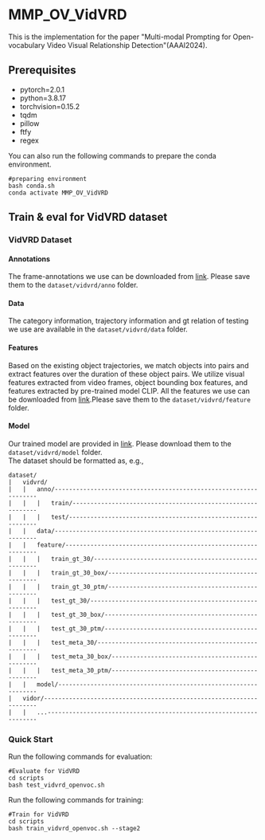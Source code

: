 # MMP_OV_VidVRD
This is the implementation for the paper "Multi-modal Prompting for Open-vocabulary Video Visual Relationship Detection"(AAAI2024).
## Prerequisites
- pytorch=2.0.1
- python=3.8.17
- torchvision=0.15.2
- tqdm
- pillow
- ftfy
- regex
  
You can also run the following commands to prepare the conda environment.
```
#preparing environment
bash conda.sh
conda activate MMP_OV_VidVRD
```
## Train & eval for VidVRD dataset
### VidVRD Dataset
#### Annotations
The frame-annotations we use can be downloaded from [link](https://xdshang.github.io/docs/imagenet-vidvrd.html). Please save them to the  `dataset/vidvrd/anno` folder. 
#### Data
The category information, trajectory information and gt relation of testing we use are available in the `dataset/vidvrd/data` folder. 
#### Features
Based on the existing object trajectories, we match objects into pairs and extract features over the duration of these object pairs. We utilize visual features extracted from video frames, object bounding box features, and features extracted by pre-trained model CLIP. All the features we use can be downloaded from [link](https://pan.baidu.com/s/1h1A2Qfcj6oEW8VJDYKyRlA?pwd=a8s6).Please save them to the  `dataset/vidvrd/feature` folder. 
#### Model
Our trained model are provided in [link](). Please download them to the `dataset/vidvrd/model` folder.  
The dataset should be formatted as, e.g.,
```
dataset/
|   vidvrd/
|   |   anno/-----------------------------------------------------------------
|   |   |   train/------------------------------------------------------------
|   |   |   test/-------------------------------------------------------------
|   |   data/-----------------------------------------------------------------
|   |   feature/--------------------------------------------------------------
|   |   |   train_gt_30/------------------------------------------------------
|   |   |   train_gt_30_box/--------------------------------------------------
|   |   |   train_gt_30_ptm/--------------------------------------------------
|   |   |   test_gt_30/-------------------------------------------------------
|   |   |   test_gt_30_box/---------------------------------------------------
|   |   |   test_gt_30_ptm/---------------------------------------------------
|   |   |   test_meta_30/-----------------------------------------------------
|   |   |   test_meta_30_box/-------------------------------------------------
|   |   |   test_meta_30_ptm/-------------------------------------------------
|   |   model/----------------------------------------------------------------
|   vidor/--------------------------------------------------------------------
|   |   ...-------------------------------------------------------------------
```
### Quick Start
Run the following commands for evaluation:
```
#Evaluate for VidVRD
cd scripts
bash test_vidvrd_openvoc.sh
```
Run the following commands for training:
```
#Train for VidVRD
cd scripts
bash train_vidvrd_openvoc.sh --stage2
```
